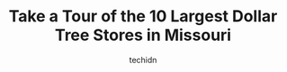 ---
layout: ampstory
image: https://i0.wp.com/www.depkes.org/wp-content/uploads/2023/06/dollar-tree-0-in-missouri-1685968163.jpeg?resize=640,853
author: techidn
featured: false
description: Discover the impressive array of Dollar Tree options in Missouri, where you can find 10 of the largest Dollar Tree establishments in the area. From renowned classics to hidden gems, Missouri
title: Take a Tour of the 10 Largest Dollar Tree Stores in Missouri
cover:
   title: Take a Tour of the 10 Largest Dollar Tree Stores in Missouri
   subtitle: Rickpate
   background: https://www.depkes.org/wp-content/uploads/2023/06/dollar-tree-0-in-missouri-1685968163.jpeg

pages: 
 - layout: thirds
   top: <h1>#1 Dollar Tree</h1>
   bottom: "<p>This Dollar Tree has a pretty good selection, especially of summer decor. I also found some useful bath and body products, and of course theyre the go to for gift bags, </p>"
   background: https://www.depkes.org/wp-content/uploads/2023/06/dollar-tree-1-in-missouri-1685968163.jpeg
   backgroundblur: true
 - layout: thirds
   top: <h1>#2 Dollar Tree</h1>
   bottom: "<p>732 S Truman Blvd, Festus, MO 63028, United States</p>"
   background: https://www.depkes.org/wp-content/uploads/2023/06/dollar-tree-2-in-missouri-1685968163.jpeg
   cta:
      link: https://www.depkes.org/blog/take-a-tour-of-the-10-largest-dollar-tree-stores-in-missouri/
      text: Take a Tour of the 10 Largest Dollar Tree Stores in Missouri
 - layout: thirds
   top: <h1>#3 Dollar Tree</h1>
   bottom: "<p>3890 Jeffco Blvd, Arnold, MO 63010, United States</p>"
   background: https://www.depkes.org/wp-content/uploads/2023/06/dollar-tree-3-in-missouri-1685968164.jpeg
   cta:
      link: https://www.depkes.org/blog/take-a-tour-of-the-10-largest-dollar-tree-stores-in-missouri/
      text: Take a Tour of the 10 Largest Dollar Tree Stores in Missouri
 - layout: thirds
   top: <h1>#4 Dollar Tree</h1>
   bottom: "<p>4411 Lemay Ferry Rd, St. Louis, MO 63129, United States</p>"
   background: https://images.unsplash.com/photo-1524169358666-79f22534bc6e?ixlib=rb-4.0.3&ixid=MnwxMjA3fDB8MHxwaG90by1wYWdlfHx8fGVufDB8fHx8&auto=format&fit=crop&w=640&h=853&q=80
   cta:
      link: https://www.depkes.org/blog/take-a-tour-of-the-10-largest-dollar-tree-stores-in-missouri/
      text: Take a Tour of the 10 Largest Dollar Tree Stores in Missouri
 - layout: thirds
   top: <h1>#5 Dollar Tree</h1>
   bottom: "<p>3220 Laclede Station Rd, St. Louis, MO 63143, United States</p>"
   background: https://images.unsplash.com/photo-1533998839656-76f5e4b2bccb?ixlib=rb-4.0.3&ixid=MnwxMjA3fDB8MHxwaG90by1wYWdlfHx8fGVufDB8fHx8&auto=format&fit=crop&w=640&h=853&q=80
   cta:
      link: https://www.depkes.org/blog/take-a-tour-of-the-10-largest-dollar-tree-stores-in-missouri/
      text: Take a Tour of the 10 Largest Dollar Tree Stores in Missouri
 - layout: thirds
   top: <h1>#6 Dollar Tree</h1>
   bottom: "<p>3535 Missouri Blvd Ste 127, Jefferson City, MO 65109, United States</p>"
   background: https://images.unsplash.com/photo-1632260260864-caf7fde5ec36?ixlib=rb-4.0.3&ixid=MnwxMjA3fDB8MHxwaG90by1wYWdlfHx8fGVufDB8fHx8&auto=format&fit=crop&w=640&h=853&q=80
   cta:
      link: https://www.depkes.org/blog/take-a-tour-of-the-10-largest-dollar-tree-stores-in-missouri/
      text: Take a Tour of the 10 Largest Dollar Tree Stores in Missouri
 - layout: thirds
   top: <h1>#7 Dollar Tree</h1>
   bottom: "<p>12533 Olive Blvd, Creve Coeur, MO 63141, United States</p>"
   background: https://images.unsplash.com/photo-1496096265110-f83ad7f96608?ixlib=rb-4.0.3&ixid=MnwxMjA3fDB8MHxwaG90by1wYWdlfHx8fGVufDB8fHx8&auto=format&fit=crop&w=640&h=853&q=80
   cta:
      link: https://www.depkes.org/blog/take-a-tour-of-the-10-largest-dollar-tree-stores-in-missouri/
      text: Take a Tour of the 10 Largest Dollar Tree Stores in Missouri
 - layout: thirds
   middle: Continue reading...
   background: https://images.unsplash.com/photo-1618556658017-fd9c732d1360?ixlib=rb-4.0.3&ixid=MnwxMjA3fDB8MHxwaG90by1wYWdlfHx8fGVufDB8fHx8&auto=format&fit=crop&w=640&h=853&q=80
   cta:
      link: https://www.depkes.org/blog/take-a-tour-of-the-10-largest-dollar-tree-stores-in-missouri/
      text: Take a Tour of the 10 Largest Dollar Tree Stores in Missouri
      
---